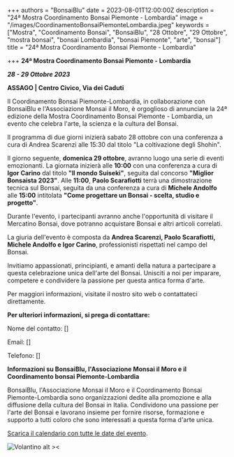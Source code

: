 +++
authors = "BonsaiBlu"
date = 2023-08-01T12:00:00Z
description = "24ª Mostra Coordinamento Bonsai Piemonte - Lombardia"
image = "/images/CoordinamentoBonsaiPiemonteLombardia.jpeg"
keywords = ["Mostra", "Coordinamento Bonsai", "BonsaiBlu", "28 Ottobre", "29 Ottobre", "mostra bonsai", "bonsai Lombardia", "bonsai Piemonte", "arte", "bonsai"]
title = "24ª Mostra Coordinamento Bonsai Piemonte - Lombardia"

+++
**24ª Mostra Coordinamento Bonsai Piemonte - Lombardia**

***28 - 29 Ottobre 2023***

**ASSAGO | Centro Civico, Via dei Caduti**

Il Coordinamento Bonsai Piemonte-Lombardia, in collaborazione con BonsaiBlu e l'Associazione Monsai il Moro, è orgoglioso di annunciare la 24ª edizione della Mostra Coordinamento Bonsai Piemonte - Lombardia, un evento che celebra l'arte, la scienza e la cultura del Bonsai.

Il programma di due giorni inizierà sabato 28 ottobre con una conferenza a cura di Andrea Scarenzi alle 15:30 dal titolo "La coltivazione degli Shohin".

Il giorno seguente, **domenica 29 ottobre**, avranno luogo una serie di eventi emozionanti.
La giornata inizierà alle **10:00** con una conferenza a cura di **Igor Carino** dal titolo **"Il mondo Suiseki"**, seguita dal concorso **"Miglior Bonsaista 2023"**.
Alle **11:00**, **Paolo Scarafiotti** terrà una dimostrazione tecnica sul Bonsai, seguita da una conferenza a cura di **Michele Andolfo** alle **15:00** intitolata **"Come progettare un Bonsai - scelta, studio e progetto"**.

Durante l'evento, i partecipanti avranno anche l'opportunità di visitare il Mercatino Bonsai, dove potranno acquistare Bonsai e altri articoli correlati.

La giuria dell'evento è composta da **Andrea Scarenzi, Paolo Scarafiotti, Michele Andolfo e Igor Carino**, professionisti rispettati nel campo del Bonsai.

Invitiamo appassionati, principianti, e amanti della natura a partecipare a questa celebrazione unica dell'arte del Bonsai. Unisciti a noi per imparare, competere e condividere la passione per questa antica forma d'arte.

Per maggiori informazioni, visitate il nostro sito web o contattateci direttamente.

**Per ulteriori informazioni, si prega di contattare:**

Nome del contatto: []

Email: []

Telefono: []

**Informazioni su BonsaiBlu, l'Associazione Monsai il Moro e il Coordinamento bonsai Piemonte-Lombardia**

BonsaiBlu, l'Associazione Monsai il Moro e il Coordinamento Bonsai Piemonte-Lombardia sono organizzazioni dedite alla promozione e alla diffusione della cultura del Bonsai in Italia. Condividono una passione per l'arte del Bonsai e lavorano insieme per fornire risorse, formazione e supporto a tutti coloro che sono interessati a questa forma d'arte unica.

[Scarica il calendario con tutte le date del evento](https://bonsaiblu.it/images/BonsaiPiemonteLombardia.ics).

![Volantino alt ><](/images/CoordinamentoBonsaiPiemonteLombardia.jpeg "Volantino")
